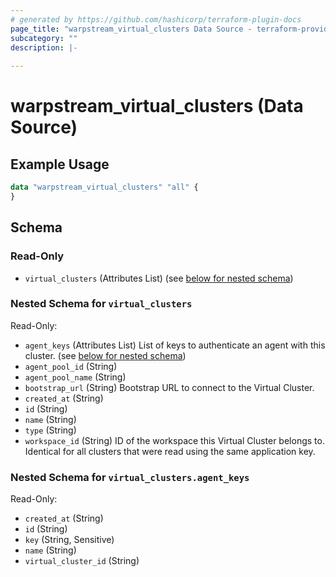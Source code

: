```yaml
---
# generated by https://github.com/hashicorp/terraform-plugin-docs
page_title: "warpstream_virtual_clusters Data Source - terraform-provider-warpstream"
subcategory: ""
description: |-
  
---
```


# warpstream_virtual_clusters (Data Source)



## Example Usage

```terraform
data "warpstream_virtual_clusters" "all" {
}
```

<!-- schema generated by tfplugindocs -->
## Schema

### Read-Only

- `virtual_clusters` (Attributes List) (see [below for nested schema](#nestedatt--virtual_clusters))

<a id="nestedatt--virtual_clusters"></a>
### Nested Schema for `virtual_clusters`

Read-Only:

- `agent_keys` (Attributes List) List of keys to authenticate an agent with this cluster. (see [below for nested schema](#nestedatt--virtual_clusters--agent_keys))
- `agent_pool_id` (String)
- `agent_pool_name` (String)
- `bootstrap_url` (String) Bootstrap URL to connect to the Virtual Cluster.
- `created_at` (String)
- `id` (String)
- `name` (String)
- `type` (String)
- `workspace_id` (String) ID of the workspace this Virtual Cluster belongs to. Identical for all clusters that were read using the same application key.

<a id="nestedatt--virtual_clusters--agent_keys"></a>
### Nested Schema for `virtual_clusters.agent_keys`

Read-Only:

- `created_at` (String)
- `id` (String)
- `key` (String, Sensitive)
- `name` (String)
- `virtual_cluster_id` (String)
